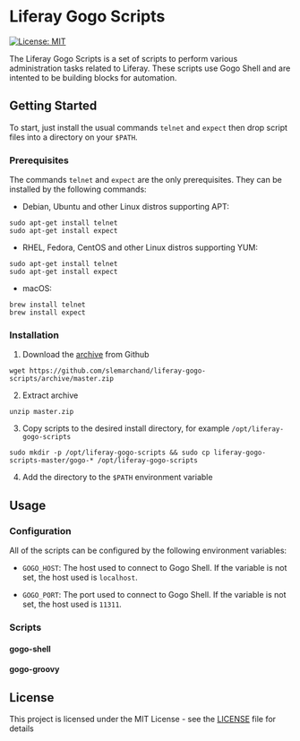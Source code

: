 # Liferay Gogo Scripts

[![License: MIT](https://img.shields.io/badge/License-MIT-brightgreen.svg)](https://opensource.org/licenses/MIT)

The Liferay Gogo Scripts is a set of scripts to perform various administration tasks related to Liferay. These scripts use Gogo Shell and are intented to be building blocks for automation.

## Getting Started

To start, just install the usual commands `telnet` and `expect` then drop script files into a directory on your `$PATH`. 

### Prerequisites

The commands `telnet` and `expect` are the only prerequisites. They can be installed by the following commands:

* Debian, Ubuntu and other Linux distros supporting APT:

```
sudo apt-get install telnet
sudo apt-get install expect
```
* RHEL, Fedora, CentOS and other Linux distros supporting YUM:

```
sudo apt-get install telnet
sudo apt-get install expect
```
* macOS:

```
brew install telnet
brew install expect
```

### Installation

1. Download the [archive](https://github.com/slemarchand/liferay-gogo-scripts/archive/master.zip) from Github

```
wget https://github.com/slemarchand/liferay-gogo-scripts/archive/master.zip
```

2. Extract archive 

```
unzip master.zip
```

3. Copy scripts to the desired install directory, for example `/opt/liferay-gogo-scripts`

```
sudo mkdir -p /opt/liferay-gogo-scripts && sudo cp liferay-gogo-scripts-master/gogo-* /opt/liferay-gogo-scripts
```

4. Add the directory to the `$PATH` environment variable

## Usage

### Configuration

All of the scripts can be configured by the following environment variables:

* `GOGO_HOST`: The host used to connect to Gogo Shell. If the variable is not set, the host used is `localhost`.

* `GOGO_PORT`: The port used to connect to Gogo Shell. If the variable is not set, the host used is `11311`.

### Scripts

#### gogo-shell

#### gogo-groovy

## License

This project is licensed under the MIT License - see the [LICENSE](LICENSE) file for details
